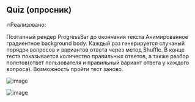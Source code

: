 ## Quiz (опросник)

🔥Реализовано:

Поэтапный рендер
ProgressBar до окончания текста
Анимированное градиентное background body.
Каждый раз генерируется случаный порядок вопросов и вариантов ответа через метод Shuffle.
В конце теста показывается количество правильных ответов, а также разбор полетов(ответ пользователя и правильный вариант ответа у каждого вопроса).
Возможность пройти тест заново.

![image](https://user-images.githubusercontent.com/82458628/194748433-b4df9da5-7c01-4d1c-90d3-ef11d5defe38.png)

![image](https://user-images.githubusercontent.com/82458628/194748412-f56e8c22-46ce-49d2-9c26-1b8ce47cc3ff.png)
